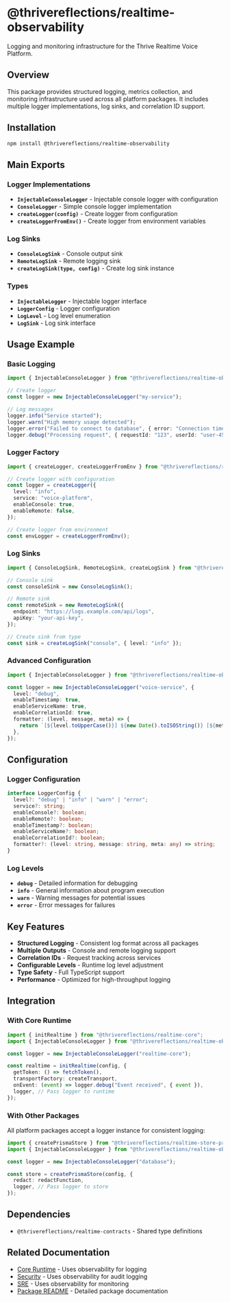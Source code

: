 # @thrivereflections/realtime-observability

Logging and monitoring infrastructure for the Thrive Realtime Voice Platform.

## Overview

This package provides structured logging, metrics collection, and monitoring infrastructure used across all platform packages. It includes multiple logger implementations, log sinks, and correlation ID support.

## Installation

```bash
npm install @thrivereflections/realtime-observability
```

## Main Exports

### Logger Implementations

- **`InjectableConsoleLogger`** - Injectable console logger with configuration
- **`ConsoleLogger`** - Simple console logger implementation
- **`createLogger(config)`** - Create logger from configuration
- **`createLoggerFromEnv()`** - Create logger from environment variables

### Log Sinks

- **`ConsoleLogSink`** - Console output sink
- **`RemoteLogSink`** - Remote logging sink
- **`createLogSink(type, config)`** - Create log sink instance

### Types

- **`InjectableLogger`** - Injectable logger interface
- **`LoggerConfig`** - Logger configuration
- **`LogLevel`** - Log level enumeration
- **`LogSink`** - Log sink interface

## Usage Example

### Basic Logging

```typescript
import { InjectableConsoleLogger } from "@thrivereflections/realtime-observability";

// Create logger
const logger = new InjectableConsoleLogger("my-service");

// Log messages
logger.info("Service started");
logger.warn("High memory usage detected");
logger.error("Failed to connect to database", { error: "Connection timeout" });
logger.debug("Processing request", { requestId: "123", userId: "user-456" });
```

### Logger Factory

```typescript
import { createLogger, createLoggerFromEnv } from "@thrivereflections/realtime-observability";

// Create logger with configuration
const logger = createLogger({
  level: "info",
  service: "voice-platform",
  enableConsole: true,
  enableRemote: false,
});

// Create logger from environment
const envLogger = createLoggerFromEnv();
```

### Log Sinks

```typescript
import { ConsoleLogSink, RemoteLogSink, createLogSink } from "@thrivereflections/realtime-observability";

// Console sink
const consoleSink = new ConsoleLogSink();

// Remote sink
const remoteSink = new RemoteLogSink({
  endpoint: "https://logs.example.com/api/logs",
  apiKey: "your-api-key",
});

// Create sink from type
const sink = createLogSink("console", { level: "info" });
```

### Advanced Configuration

```typescript
import { InjectableConsoleLogger } from "@thrivereflections/realtime-observability";

const logger = new InjectableConsoleLogger("voice-service", {
  level: "debug",
  enableTimestamp: true,
  enableServiceName: true,
  enableCorrelationId: true,
  formatter: (level, message, meta) => {
    return `[${level.toUpperCase()}] ${new Date().toISOString()} [${meta.service}] ${message}`;
  },
});
```

## Configuration

### Logger Configuration

```typescript
interface LoggerConfig {
  level?: "debug" | "info" | "warn" | "error";
  service?: string;
  enableConsole?: boolean;
  enableRemote?: boolean;
  enableTimestamp?: boolean;
  enableServiceName?: boolean;
  enableCorrelationId?: boolean;
  formatter?: (level: string, message: string, meta: any) => string;
}
```

### Log Levels

- **`debug`** - Detailed information for debugging
- **`info`** - General information about program execution
- **`warn`** - Warning messages for potential issues
- **`error`** - Error messages for failures

## Key Features

- **Structured Logging** - Consistent log format across all packages
- **Multiple Outputs** - Console and remote logging support
- **Correlation IDs** - Request tracking across services
- **Configurable Levels** - Runtime log level adjustment
- **Type Safety** - Full TypeScript support
- **Performance** - Optimized for high-throughput logging

## Integration

### With Core Runtime

```typescript
import { initRealtime } from "@thrivereflections/realtime-core";
import { InjectableConsoleLogger } from "@thrivereflections/realtime-observability";

const logger = new InjectableConsoleLogger("realtime-core");

const realtime = initRealtime(config, {
  getToken: () => fetchToken(),
  transportFactory: createTransport,
  onEvent: (event) => logger.debug("Event received", { event }),
  logger, // Pass logger to runtime
});
```

### With Other Packages

All platform packages accept a logger instance for consistent logging:

```typescript
import { createPrismaStore } from "@thrivereflections/realtime-store-prisma";
import { InjectableConsoleLogger } from "@thrivereflections/realtime-observability";

const logger = new InjectableConsoleLogger("database");

const store = createPrismaStore(config, {
  redact: redactFunction,
  logger, // Pass logger to store
});
```

## Dependencies

- `@thrivereflections/realtime-contracts` - Shared type definitions

## Related Documentation

- [Core Runtime](./core.md) - Uses observability for logging
- [Security](./security.md) - Uses observability for audit logging
- [SRE](./sre.md) - Uses observability for monitoring
- [Package README](../../packages/observability/README.md) - Detailed package documentation
